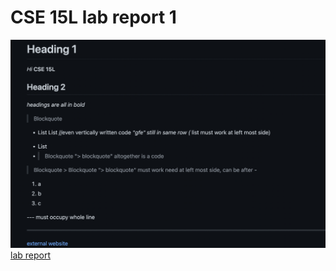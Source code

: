# CSE 15L lab report 1
![image from repository](Screen%20Shot%202022-04-08%20at%203.12.35%20PM.png)
[lab report](lab-report-1-week-2.html)
